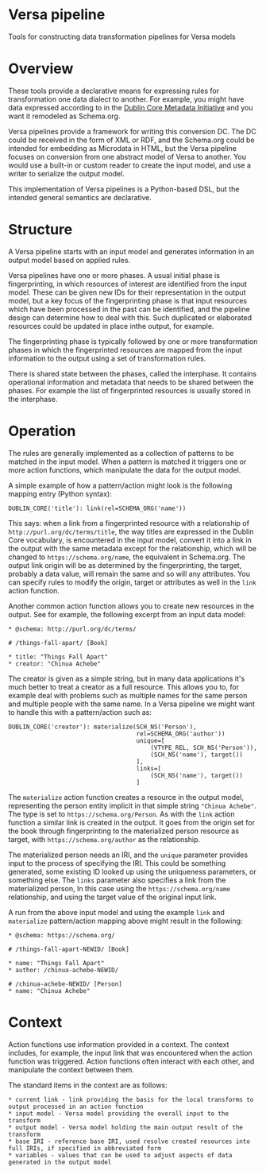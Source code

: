 # Versa pipeline

Tools for constructing data transformation pipelines for Versa models

# Overview

These tools provide a declarative means for expressing rules for
transformation one data dialect to another. For example, you might
have data expressed according to in the [Dublin Core Metadata Initiative](https://www.dublincore.org/specifications/dublin-core/dces/) and you want it remodeled as Schema.org.

Versa pipelines provide a framework for writing this conversion DC. The DC
could be received in the form of XML or RDF, and the Schema.org could be
intended for embedding as Microdata in HTML, but the Versa pipeline
focuses on conversion from one abstract model of Versa to another. You would
use a built-in or custom reader to create the input model, and use
a writer to serialize the output model.

This implementation of Versa pipelines is a Python-based DSL, but
the intended general semantics are declarative.

# Structure

A Versa pipeline starts with an input model and generates information in an
output model based on applied rules.

Versa pipelines have one or more phases. A usual initial phase is
fingerprinting, in which resources of interest are identified from the input
model. These can be given new IDs for their representation in the output
model, but a key focus of the fingerprinting phase is that input resources
which have been processed in the past can be identified, and the pipeline
design can determine how to deal with this. Such duplicated or elaborated
resources could be updated in place inthe output, for example.

The fingerprinting phase is typically followed by one or more transformation
phases in which the fingerprinted resources are mapped from the input
information to the output using a set of transformation rules.

There is shared state between the phases, called the interphase. It contains
operational information and metadata that needs to be shared between the
phases. For example the list of fingerprinted resources is usually stored
in the interphase.

# Operation

The rules are generally implemented as a collection of patterns to be matched
in the input model. When a pattern is matched it triggers one or more
action functions, which manipulate the data for the output model.

A simple example of how a pattern/action might look is the following mapping
entry (Python syntax):

    DUBLIN_CORE('title'): link(rel=SCHEMA_ORG('name'))

This says: when a link from a fingerprinted resource with a relationship
of `http://purl.org/dc/terms/title`, the way titles are expressed in the Dublin
Core vocabulary, is encountered in the input model, convert it into a link in
the output with the same metadata except for the relationship, which will be
changed to `https://schema.org/name`, the equivalent in Schema.org. The output
link origin will be as determined by the fingerprinting, the target, probably
a data value, will remain the same and so will any attributes. You can specify
rules to modify the origin, target or attributes as well in the `link` action
function.

Another common action function allows you to create new resources in the
output. See for example, the following excerpt from an input data model:

    * @schema: http://purl.org/dc/terms/

    # /things-fall-apart/ [Book]
    
    * title: "Things Fall Apart"
    * creator: "Chinua Achebe"

The creator is given as a simple string, but in many data applications it's
much better to treat a creator as a full resource. This allows you to, for
example deal with problems such as multiple names for the same person and
multiple people with the same name. In a Versa pipeline we might want to handle
this with a pattern/action such as:

    DUBLIN_CORE('creator'): materialize(SCH_NS('Person'),
                                        rel=SCHEMA_ORG('author'))
                                        unique=[
                                            (VTYPE_REL, SCH_NS('Person')),
                                            (SCH_NS('name'), target())
                                        ],
                                        links=[
                                            (SCH_NS('name'), target())
                                        ]

The `materialize` action function creates a resource in the output
model, representing the person entity implicit in that simple string
`"Chinua Achebe"`. The type is set to `https://schema.org/Person`.
As with the `link` action function a similar link is created in the output.
It goes from the origin set for the book through fingerprinting to the
materialized person resource as target, with `https://schema.org/author`
as the relationship.

The materialized person needs an IRI, and the `unique` parameter provides
input to the process of specifying the IRI. This could be something generated,
some existing ID looked up using the uniqueness parameters, or something else.
The `links` parameter also specifies a link from the materialized person,
In this case using the `https://schema.org/name` relationship, and using the
target value of the original input link.

A run from the above input model and using the example `link` and `materialize`
pattern/action mapping above might result in the following:

    * @schema: https://schema.org/

    # /things-fall-apart-NEWID/ [Book]
    
    * name: "Things Fall Apart"
    * author: /chinua-achebe-NEWID/

    # /chinua-achebe-NEWID/ [Person]
    * name: "Chinua Achebe"

# Context

Action functions use information provided in a context. The context includes,
for example, the input link that was encountered when the action function was
triggered. Action functions often interact with each other, and manipulate the
context between them.

The standard items in the context are as follows:

    * current link - link providing the basis for the local transforms to output processed in an action function
    * input model - Versa model providing the overall input to the transform
    * output model - Versa model holding the main output result of the transform
    * base IRI - reference base IRI, used resolve created resources into full IRIs, if specified in abbreviated form
    * variables - values that can be used to adjust aspects of data generated in the output model

